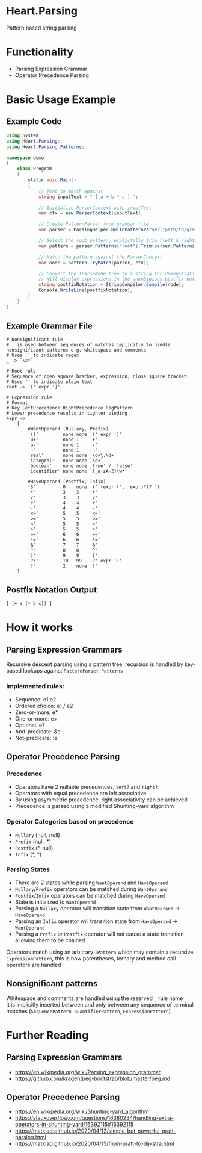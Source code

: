 # Heart.Parsing
Pattern based string parsing

# Functionality
- Parsing Expression Grammar
- Operator Precedence Parsing

# Basic Usage Example
## Example Code
```csharp
using System;
using Heart.Parsing;
using Heart.Parsing.Patterns;

namespace demo
{
    class Program
    {
        static void Main()
        {
            // Text to match against
            string inputText = " [ a + b * c ] ";

            // Initialize ParserContext with inputText
            var ctx = new ParserContext(inputText);

            // Create PatternParser from grammar file
            var parser = ParsingHelper.BuildPatternParser("path/to/grammar/file");

            // Select the root pattern, explictally trim (left & right) using the _ pattern
            var pattern = parser.Patterns["root"].Trim(parser.Patterns["_"]);

            // Match the pattern against the ParserContext
            var node = pattern.TryMatch(parser, ctx);

            // Convert the IParseNode tree to a string for demonstration purposes
            // Will display expressions in the unambigious postfix notation
            string postfixNotation = StringCompiler.Compile(node);
            Console.WriteLine(postfixNotation);
        }
    }
}
```
## Example Grammar File
```
# Nonsignificant rule
# _ is used between sequences of matches implicitly to handle nonsignificant patterns e.g. whitespace and comments
# Uses `` to indicate regex
_ -> `\s*`

# Root rule
# Sequence of open square bracker, expression, close square bracket
# Uses '' to indicate plain text
root -> '[' expr ']'

# Expression rule
# Format
# Key LeftPrecedence RightPrecedence PegPattern
# Lower precedence results in tighter binding
expr ->
    [
        #WantOperand (Nullary, Prefix)
        '()'         none none '(' expr ')'
        'u+'         none 1    '+'
        'u-'         none 1    '-'
        '~'          none 1    '~'
        'real'       none none `\d+\.\d+`
        'integral'   none none `\d+`
        'boolean'    none none 'true' / 'false'
        'identifier' none none `[_a-zA-Z]\w*`

        #HaveOperand (Postfix, Infix)
        '$'          0    none '(' (expr (',' expr)*)? ')'
        '*'          3    3    '*'
        '/'          3    3    '/'
        '+'          4    4    '+'
        '-'          4    4    '-'
        '<='         5    5    '<='
        '>='         5    5    '>='
        '<'          5    5    '<'
        '>'          5    5    '>'
        '=='         6    6    '=='
        '!='         6    6    '!='
        '&'          7    7    '&'
        '^'          8    8    '^'
        '|'          9    9    '|'
        '?:'         10   99   '?' expr ':'
        '!'          2    none '!'
    ]
```
## Postfix Notation Output
```
[ (+ a (* b c)) ]
```
# How it works
## Parsing Expression Grammars
Recursive descent parsing using a pattern tree, recursion is handled by key-based lookups against `PatternParser.Patterns`
### Implemented rules:
  - Sequence: e1 e2
  - Ordered choice: e1 / e2
  - Zero-or-more: e*
  - One-or-more: e+
  - Optional: e?
  - And-predicate: &e
  - Not-predicate: !e

## Operator Precedence Parsing
### Precedence
  - Operators have 2 nullable precedences, `left?` and `right?`
  - Operators with equal precedence are left associative
  - By using asymmetric precedence, right associativity can be achieved
  - Precedence is parsed using a modified Shunting-yard algorithm

### Operator Categories based on precedence
  - `Nullary` (null, null)
  - `Prefix` (null, *)
  - `Postfix` (*, null)
  - `Infix` (*, *)

### Parsing States
  - There are 2 states while parsing `WantOperand` and `HaveOperand`
  - `Nullary`/`Prefix` operators can be matched during `WantOperand`
  - `Postfix`/`Infix` operators can be matched during `HaveOperand`
  - State is initialized to `WantOperand`
  - Parsing a `Nullary` operator will transition state from `WantOperand` -> `HaveOperand`
  - Parsing an `Infix` operator will transition state from `HaveOperand` -> `WantOperand`
  - Parsing a `Prefix` or `Postfix` operator will not cause a state transition allowing them to be chained

Operators match using an arbitrary `IPattern` which may contain a recursive `ExpressionPattern`, this is how parentheses, ternary and method call operators are handled

## Nonsignificant patterns
Whitespace and comments are handled using the reserved `_` rule name\
It is implicitly inserted between and only between any sequence of terminal matches (`SequencePattern`, `QuantifierPattern`, `ExpressionPattern`)

# Further Reading
## Parsing Expression Grammars
  - https://en.wikipedia.org/wiki/Parsing_expression_grammar
  - https://github.com/kragen/peg-bootstrap/blob/master/peg.md
## Operator Precedence Parsing
  - https://en.wikipedia.org/wiki/Shunting-yard_algorithm
  - https://stackoverflow.com/questions/16380234/handling-extra-operators-in-shunting-yard/16392115#16392115
  - https://matklad.github.io/2020/04/13/simple-but-powerful-pratt-parsing.html
  - https://matklad.github.io/2020/04/15/from-pratt-to-dijkstra.html
